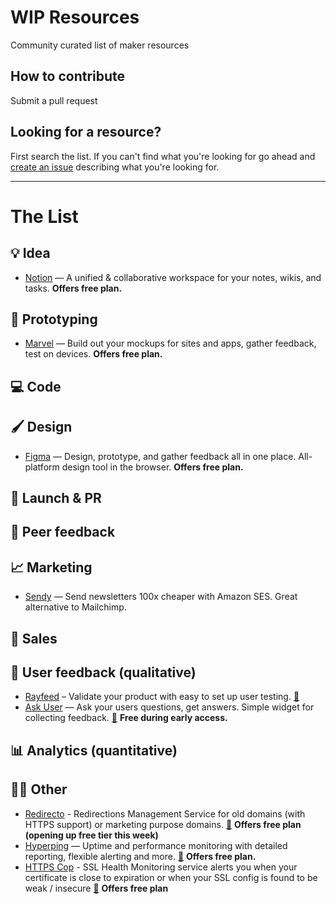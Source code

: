 # WIP Resources
Community curated list of maker resources

## How to contribute
Submit a pull request

## Looking for a resource?
First search the list. If you can't find what you're looking for go ahead and [create an issue](https://github.com/marckohlbrugge/wip-resources/issues/new) describing what you're looking for.

---

# The List

## 💡 Idea
- [Notion](https://notion.so) — A unified & collaborative workspace for your notes, wikis, and tasks. **Offers free plan.**
## 🔨 Prototyping
- [Marvel](https://marvelapp.com) — Build out your mockups for sites and apps, gather feedback, test on devices. **Offers free plan.**

## 💻 Code
## 🖌 Design
- [Figma](https://figma.com) — Design, prototype, and gather feedback all in one place. All-platform design tool in the browser. **Offers free plan.**
## 🚀 Launch & PR
## 💬 Peer feedback
## 📈 Marketing
- [Sendy](https://sendy.co) — Send newsletters 100x cheaper with Amazon SES. Great alternative to Mailchimp.
## 📣 Sales
## 🔬 User feedback (qualitative)
- [Rayfeed](https://rayfeed.com) – Validate your product with easy to set up user testing. [🚧](https://wip.chat/products/21)
- [Ask User](https://askuser.xyz) — Ask your users questions, get answers. Simple widget for collecting feedback. [🚧](https://wip.chat/products/317) **Free during early access.**
## 📊 Analytics (quantitative)
## 🤷‍♀️ Other
- [Redirecto](https://redirecto.ashfame.com) - Redirections Management Service for old domains (with HTTPS support) or marketing purpose domains. [🚧](https://wip.chat/products/315) **Offers free plan (opening up free tier this week)**
- [Hyperping](https://hyperping.io/) — Uptime and performance monitoring with detailed reporting, flexible alerting and more. [🚧](https://wip.chat/products/227) **Offers free plan.**
- [HTTPS Cop](https://httpscop.com) - SSL Health Monitoring service alerts you when your certificate is close to expiration or when your SSL config is found to be weak / insecure [🚧](https://wip.chat/products/329) **Offers free plan**
